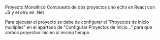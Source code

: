 Proyecto Monolitico Compuesto de dos proyectos uno echo en React con JS y el otro en .Net

Para ejecutar el proyecto se debe de configurar el "Proyectos de inicio multiples" en el  apartado de "Configurar Proyectos de Inicio..." 
para que ambos proyectos inicien al mismo tiempo.

